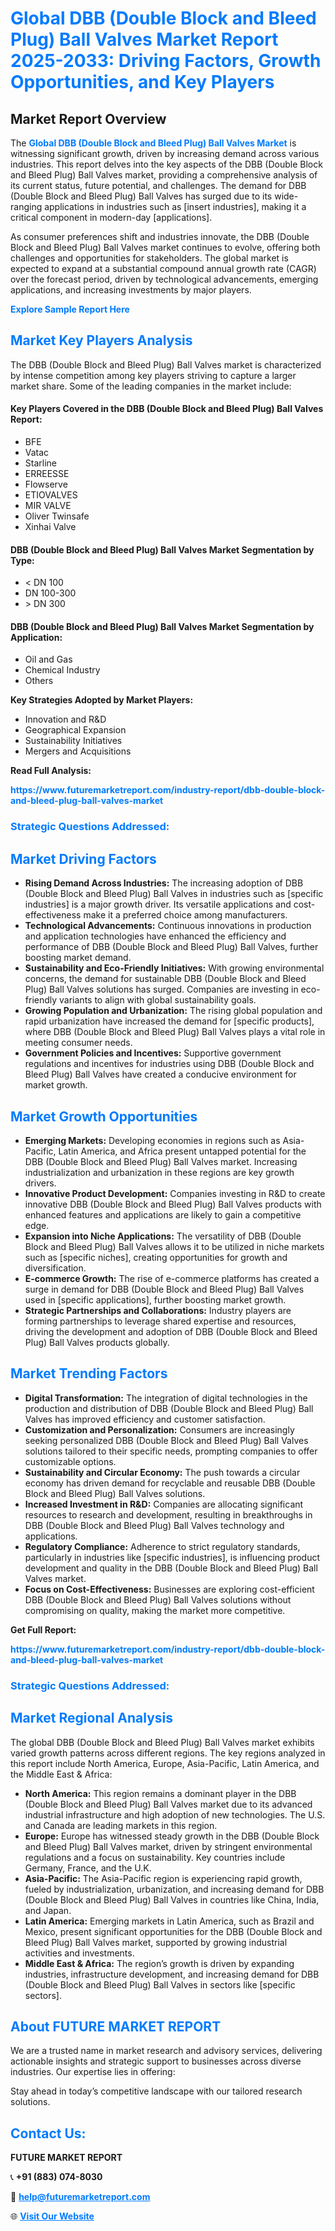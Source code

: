 <h1 style="color: #007BFF;">Global DBB (Double Block and Bleed Plug) Ball Valves Market Report 2025-2033: Driving Factors, Growth Opportunities, and Key Players</h1>

<section id="overview">
<h2>Market Report Overview</h2>
<p>The <a href="https://www.futuremarketreport.com/industry-report/dbb-double-block-and-bleed-plug-ball-valves-market" style="color: #007BFF; text-decoration: none;"><strong>Global DBB (Double Block and Bleed Plug) Ball Valves Market</strong></a> is witnessing significant growth, driven by increasing demand across various industries. This report delves into the key aspects of the DBB (Double Block and Bleed Plug) Ball Valves market, providing a comprehensive analysis of its current status, future potential, and challenges. The demand for DBB (Double Block and Bleed Plug) Ball Valves has surged due to its wide-ranging applications in industries such as [insert industries], making it a critical component in modern-day [applications].</p>
<p>As consumer preferences shift and industries innovate, the DBB (Double Block and Bleed Plug) Ball Valves market continues to evolve, offering both challenges and opportunities for stakeholders. The global market is expected to expand at a substantial compound annual growth rate (CAGR) over the forecast period, driven by technological advancements, emerging applications, and increasing investments by major players.</p>
</section>

<section id="overview">
<p><a href="https://www.futuremarketreport.com/request-sample/reportId=47156" style="color: #007BFF; text-decoration: none;"><strong>Explore Sample Report Here</strong></a></p>
</section>

<section id="key-players">
<h2 style="color: #007BFF;">Market Key Players Analysis</h2>
<p>The DBB (Double Block and Bleed Plug) Ball Valves market is characterized by intense competition among key players striving to capture a larger market share. Some of the leading companies in the market include:</p>
<h4>Key Players Covered in the DBB (Double Block and Bleed Plug) Ball Valves Report:</h4>
<ul><li>BFE</li><li>Vatac</li><li>Starline</li><li>ERREESSE</li><li>Flowserve</li><li>ETIOVALVES</li><li>MIR VALVE</li><li>Oliver Twinsafe</li><li>Xinhai Valve</li></ul>
<h4>DBB (Double Block and Bleed Plug) Ball Valves Market Segmentation by Type:</h4>
<ul><li>&lt; DN 100</li><li>DN 100-300</li><li>&gt; DN 300</li></ul>

<h4>DBB (Double Block and Bleed Plug) Ball Valves Market Segmentation by Application:</h4>
<ul><li>Oil and Gas</li><li>Chemical Industry</li><li>Others</li></ul>
<p><strong>Key Strategies Adopted by Market Players:</strong></p>
<ul>
<li>Innovation and R&D</li>
<li>Geographical Expansion</li>
<li>Sustainability Initiatives</li>
<li>Mergers and Acquisitions</li>
</ul>
</section>

<section>
<p><strong>Read Full Analysis: </strong></p><a href="https://www.futuremarketreport.com/industry-report/dbb-double-block-and-bleed-plug-ball-valves-market" style="color: #007BFF; text-decoration: none;"><strong>https://www.futuremarketreport.com/industry-report/dbb-double-block-and-bleed-plug-ball-valves-market</strong></a>
<h3 style="color: #007BFF;">Strategic Questions Addressed:</h3>
</section>

<section id="driving-factors">
<h2 style="color: #007BFF;">Market Driving Factors</h2>
<ul>
<li><strong>Rising Demand Across Industries:</strong> The increasing adoption of DBB (Double Block and Bleed Plug) Ball Valves in industries such as [specific industries] is a major growth driver. Its versatile applications and cost-effectiveness make it a preferred choice among manufacturers.</li>
<li><strong>Technological Advancements:</strong> Continuous innovations in production and application technologies have enhanced the efficiency and performance of DBB (Double Block and Bleed Plug) Ball Valves, further boosting market demand.</li>
<li><strong>Sustainability and Eco-Friendly Initiatives:</strong> With growing environmental concerns, the demand for sustainable DBB (Double Block and Bleed Plug) Ball Valves solutions has surged. Companies are investing in eco-friendly variants to align with global sustainability goals.</li>
<li><strong>Growing Population and Urbanization:</strong> The rising global population and rapid urbanization have increased the demand for [specific products], where DBB (Double Block and Bleed Plug) Ball Valves plays a vital role in meeting consumer needs.</li>
<li><strong>Government Policies and Incentives:</strong> Supportive government regulations and incentives for industries using DBB (Double Block and Bleed Plug) Ball Valves have created a conducive environment for market growth.</li>
</ul>
</section>

<section id="growth-opportunities">
<h2 style="color: #007BFF;">Market Growth Opportunities</h2>
<ul>
<li><strong>Emerging Markets:</strong> Developing economies in regions such as Asia-Pacific, Latin America, and Africa present untapped potential for the DBB (Double Block and Bleed Plug) Ball Valves market. Increasing industrialization and urbanization in these regions are key growth drivers.</li>
<li><strong>Innovative Product Development:</strong> Companies investing in R&D to create innovative DBB (Double Block and Bleed Plug) Ball Valves products with enhanced features and applications are likely to gain a competitive edge.</li>
<li><strong>Expansion into Niche Applications:</strong> The versatility of DBB (Double Block and Bleed Plug) Ball Valves allows it to be utilized in niche markets such as [specific niches], creating opportunities for growth and diversification.</li>
<li><strong>E-commerce Growth:</strong> The rise of e-commerce platforms has created a surge in demand for DBB (Double Block and Bleed Plug) Ball Valves used in [specific applications], further boosting market growth.</li>
<li><strong>Strategic Partnerships and Collaborations:</strong> Industry players are forming partnerships to leverage shared expertise and resources, driving the development and adoption of DBB (Double Block and Bleed Plug) Ball Valves products globally.</li>
</ul>
</section>

<section id="trending-factors">
<h2 style="color: #007BFF;">Market Trending Factors</h2>
<ul>
<li><strong>Digital Transformation:</strong> The integration of digital technologies in the production and distribution of DBB (Double Block and Bleed Plug) Ball Valves has improved efficiency and customer satisfaction.</li>
<li><strong>Customization and Personalization:</strong> Consumers are increasingly seeking personalized DBB (Double Block and Bleed Plug) Ball Valves solutions tailored to their specific needs, prompting companies to offer customizable options.</li>
<li><strong>Sustainability and Circular Economy:</strong> The push towards a circular economy has driven demand for recyclable and reusable DBB (Double Block and Bleed Plug) Ball Valves solutions.</li>
<li><strong>Increased Investment in R&D:</strong> Companies are allocating significant resources to research and development, resulting in breakthroughs in DBB (Double Block and Bleed Plug) Ball Valves technology and applications.</li>
<li><strong>Regulatory Compliance:</strong> Adherence to strict regulatory standards, particularly in industries like [specific industries], is influencing product development and quality in the DBB (Double Block and Bleed Plug) Ball Valves market.</li>
<li><strong>Focus on Cost-Effectiveness:</strong> Businesses are exploring cost-efficient DBB (Double Block and Bleed Plug) Ball Valves solutions without compromising on quality, making the market more competitive.</li>
</ul>
</section>

<section>
<p><strong>Get Full Report: </strong></p><a href="https://www.futuremarketreport.com/industry-report/dbb-double-block-and-bleed-plug-ball-valves-market" style="color: #007BFF; text-decoration: none;"><strong>https://www.futuremarketreport.com/industry-report/dbb-double-block-and-bleed-plug-ball-valves-market</strong></a>
<h3 style="color: #007BFF;">Strategic Questions Addressed:</h3>
</section>


<section id="regional-analysis">
<h2 style="color: #007BFF;">Market Regional Analysis</h2>
<p>The global DBB (Double Block and Bleed Plug) Ball Valves market exhibits varied growth patterns across different regions. The key regions analyzed in this report include North America, Europe, Asia-Pacific, Latin America, and the Middle East & Africa:</p>
<ul>
<li><strong>North America:</strong> This region remains a dominant player in the DBB (Double Block and Bleed Plug) Ball Valves market due to its advanced industrial infrastructure and high adoption of new technologies. The U.S. and Canada are leading markets in this region.</li>
<li><strong>Europe:</strong> Europe has witnessed steady growth in the DBB (Double Block and Bleed Plug) Ball Valves market, driven by stringent environmental regulations and a focus on sustainability. Key countries include Germany, France, and the U.K.</li>
<li><strong>Asia-Pacific:</strong> The Asia-Pacific region is experiencing rapid growth, fueled by industrialization, urbanization, and increasing demand for DBB (Double Block and Bleed Plug) Ball Valves in countries like China, India, and Japan.</li>
<li><strong>Latin America:</strong> Emerging markets in Latin America, such as Brazil and Mexico, present significant opportunities for the DBB (Double Block and Bleed Plug) Ball Valves market, supported by growing industrial activities and investments.</li>
<li><strong>Middle East & Africa:</strong> The region’s growth is driven by expanding industries, infrastructure development, and increasing demand for DBB (Double Block and Bleed Plug) Ball Valves in sectors like [specific sectors].</li>
</ul>
</section>

<footer>
<h2 style="color: #007BFF;">About FUTURE MARKET REPORT</h2>
<p>We are a trusted name in market research and advisory services, delivering actionable insights and strategic support to businesses across diverse industries. Our expertise lies in offering:</p>

<p>Stay ahead in today’s competitive landscape with our tailored research solutions.</p>

<h2 style="color: #007BFF;">Contact Us:</h2>
<p><strong>FUTURE MARKET REPORT</strong></p>
<p>📞 <strong>+91 (883) 074-8030</strong></p>
<p>📧 <strong><a href="mailto:help@futuremarketreport.com" style="color: #007BFF;">help@futuremarketreport.com</a></strong></p>
<p>🌐 <strong><a href="https://www.futuremarketreport.com/" style="color: #007BFF;">Visit Our Website</a></strong></p>
</footer>